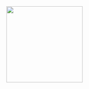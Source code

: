   <!-- <img height=200 align="center" src="https://github-readme-stats.vercel.app/api?username=michalshelenberg&theme=dark" /> -->
  <img height=200 align="center" src="https://github-readme-stats.vercel.app/api/top-langs?username=michalshelenberg&layout=compact&langs_count=8&card_width=999&hide=javascript,html,css,scss&theme=dark" />
